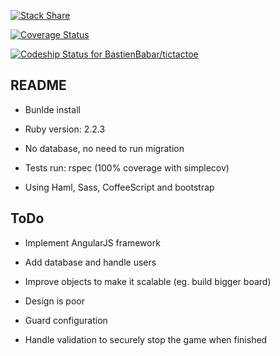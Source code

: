 [![Stack Share](http://img.shields.io/badge/tech-stack-0690fa.svg?style=flat)](http://stackshare.io/BastienBabar/tic-tac-toe)

[![Coverage Status](https://coveralls.io/repos/github/BastienBabar/tictactoe/badge.svg?branch=master)](https://coveralls.io/github/BastienBabar/tictactoe?branch=master)

[![Codeship Status for BastienBabar/tictactoe](https://app.codeship.com/projects/e4a87630-da69-0134-d6f9-3e892a3f83ae/status?branch=master)](https://app.codeship.com/projects/203654)

## README

* Bunlde install

* Ruby version: 2.2.3

* No database, no need to run migration

* Tests run: rspec (100% coverage with simplecov)

* Using Haml, Sass, CoffeeScript and bootstrap

## ToDo

* Implement AngularJS framework

* Add database and handle users

* Improve objects to make it scalable (eg. build bigger board)

* Design is poor

* Guard configuration

* Handle validation to securely stop the game when finished
